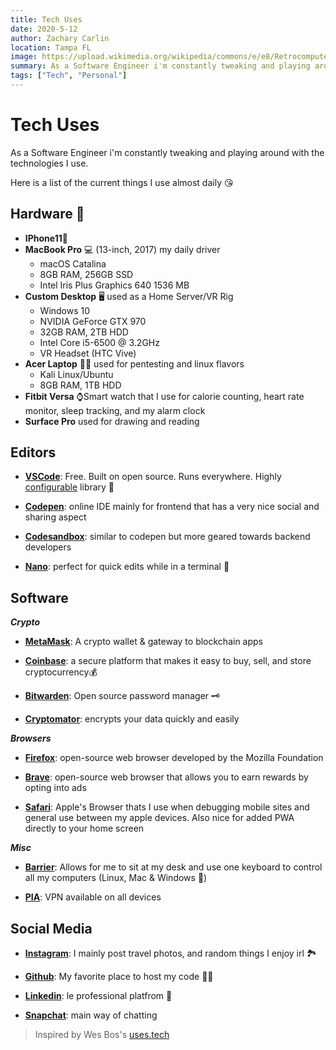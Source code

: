 ```yaml
---
title: Tech Uses
date: 2020-5-12
author: Zachary Carlin
location: Tampa FL
image: https://upload.wikimedia.org/wikipedia/commons/e/e8/Retrocomputer_02.jpg
summary: As a Software Engineer i'm constantly tweaking and playing around with the technologies I use. Here's the current things I use almost daily 😘
tags: ["Tech", "Personal"]
---
```


# Tech Uses
As a Software Engineer i'm constantly tweaking and playing around with the technologies I use.
 
Here is a list of the current things I use almost daily 😘

## Hardware 🧰
-  **IPhone11**📱
-  **MacBook Pro** 💻 (13-inch, 2017) my daily driver
    - macOS Catalina
    - 8GB RAM, 256GB SSD
    - Intel Iris Plus Graphics 640 1536 MB
-  **Custom Desktop** 🖥️ used as a Home Server/VR Rig
    - Windows 10
    - NVIDIA GeForce GTX 970
    - 32GB RAM, 2TB HDD
    - Intel Core i5-6500 @ 3.2GHz
    - VR Headset (HTC Vive)
-  **Acer Laptop** 🐱‍💻 used for pentesting and linux flavors
    - Kali Linux/Ubuntu
    - 8GB RAM, 1TB HDD
-  **Fitbit Versa** ⌚Smart watch that I use for calorie counting, heart rate monitor, sleep tracking, and my alarm clock
-  **Surface Pro** used for drawing and reading

  

  

## Editors

-  **[VSCode](https://code.visualstudio.com/)**: Free. Built on open source. Runs everywhere. Highly [configurable](https://howivscode.com/About7Sharks) library 🔌

-  **[Codepen](https://codepen.io/)**: online IDE mainly for frontend that has a very nice social and sharing aspect

-  **[Codesandbox](https://codesandbox.io/)**: similar to codepen but more geared towards backend developers

-  **[Nano](https://www.nano-editor.org/)**: perfect for quick edits while in a terminal 🐐

  
## Software

***Crypto***

-  **[MetaMask](https://metamask.io/)**: A crypto wallet & gateway to blockchain apps

-  **[Coinbase](http://coinbase.com)**: a secure platform that makes it easy to buy, sell, and store cryptocurrency💰

-  **[Bitwarden]([https://bitwarden.com/)**: Open source password manager 🗝️

-  **[Cryptomator](https://cryptomator.org/)**: encrypts your data quickly and easily


***Browsers***

-  **[Firefox](https://www.mozilla.org/en-US/)**: open-source web browser developed by the Mozilla Foundation

-  **[Brave](https://brave.com)**: open-source web browser that allows you to earn rewards by opting into ads

-  **[Safari](https://www.apple.com/safari/)**: Apple's Browser thats I use when debugging mobile sites and general use between my apple devices. Also nice for added PWA directly to your home screen

  

  

***Misc***

  

-  **[Barrier](https://github.com/debauchee/barrier)**: Allows for me to sit at my desk and use one keyboard to control all my computers (Linux, Mac & Windows 🤯)

-  **[PIA](https://www.privateinternetaccess.com/)**: VPN available on all devices

  

## Social Media

  

-  **[Instagram](https://www.instagram.com/zachary_carlin/)**: I mainly post travel photos, and random things I enjoy irl 🏞️

-  **[Github](https://github.com/About7Sharks)**: My favorite place to host my code 👨‍💻

-  **[Linkedin](https://www.linkedin.com/in/zachary-carlin-85402a123/)**: le professional platfrom 🤖

-  **[Snapchat](https://www.snapchat.com/add/cisco_inman)**: main way of chatting

 
> Inspired by Wes Bos's [uses.tech](https://uses.tech/)